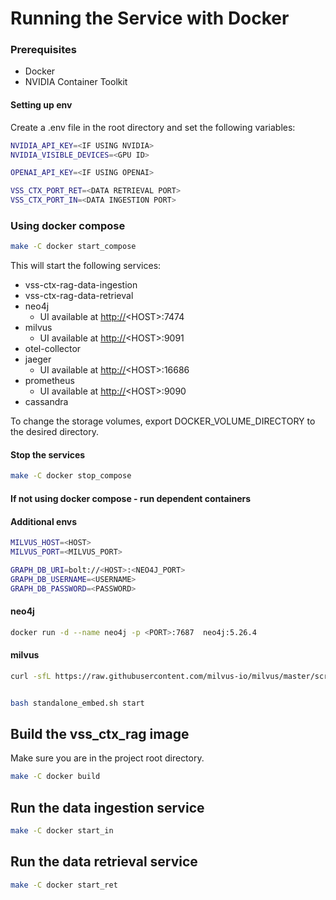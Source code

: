 <!--
SPDX-FileCopyrightText: Copyright (c) 2025 NVIDIA CORPORATION & AFFILIATES. All rights reserved.
SPDX-License-Identifier: Apache-2.0
 *
Licensed under the Apache License, Version 2.0 (the "License");
you may not use this file except in compliance with the License.
You may obtain a copy of the License at
 *
http://www.apache.org/licenses/LICENSE-2.0
 *
Unless required by applicable law or agreed to in writing, software
distributed under the License is distributed on an "AS IS" BASIS,
WITHOUT WARRANTIES OR CONDITIONS OF ANY KIND, either express or implied.
See the License for the specific language governing permissions and
limitations under the License.
-->

# Running the Service with Docker

### Prerequisites

-   Docker
-   NVIDIA Container Toolkit

#### Setting up env

Create a .env file in the root directory and set the following
variables:

``` bash
NVIDIA_API_KEY=<IF USING NVIDIA>
NVIDIA_VISIBLE_DEVICES=<GPU ID>

OPENAI_API_KEY=<IF USING OPENAI>

VSS_CTX_PORT_RET=<DATA RETRIEVAL PORT>
VSS_CTX_PORT_IN=<DATA INGESTION PORT>
```

### Using docker compose

``` bash
make -C docker start_compose
```

This will start the following services:

-   vss-ctx-rag-data-ingestion
-   vss-ctx-rag-data-retrieval
-   neo4j
    -   UI available at <http://>\<HOST\>:7474
-   milvus
    -   UI available at <http://>\<HOST\>:9091
-   otel-collector
-   jaeger
    -   UI available at <http://>\<HOST\>:16686
-   prometheus
    -   UI available at <http://>\<HOST\>:9090
-   cassandra

To change the storage volumes, export DOCKER_VOLUME_DIRECTORY to the
desired directory.

#### Stop the services

``` bash
make -C docker stop_compose
```

#### If not using docker compose - run dependent containers

#### Additional envs

``` bash
MILVUS_HOST=<HOST>
MILVUS_PORT=<MILVUS_PORT>

GRAPH_DB_URI=bolt://<HOST>:<NEO4J_PORT>
GRAPH_DB_USERNAME=<USERNAME>
GRAPH_DB_PASSWORD=<PASSWORD>
```

#### neo4j

``` bash
docker run -d --name neo4j -p <PORT>:7687  neo4j:5.26.4
```

#### milvus

``` bash
curl -sfL https://raw.githubusercontent.com/milvus-io/milvus/master/scripts/standalone_embed.sh -o standalone_embed.sh


bash standalone_embed.sh start
```


## Build the vss_ctx_rag image

Make sure you are in the project root directory.

``` bash
make -C docker build
```

## Run the data ingestion service

``` bash
make -C docker start_in
```

## Run the data retrieval service

``` bash
make -C docker start_ret
```
